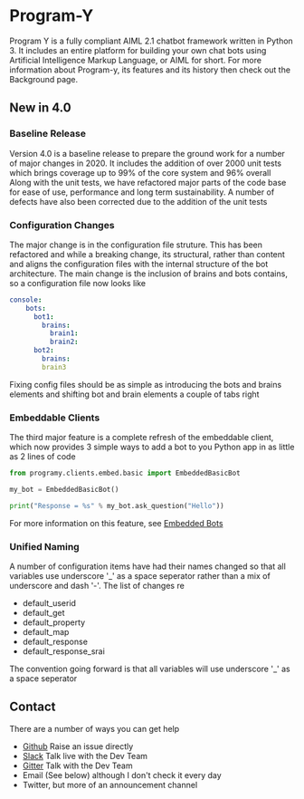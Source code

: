 # Program-Y

Program Y is a fully compliant AIML 2.1 chatbot framework written in Python 3. It includes an entire platform for 
building your own chat bots using Artificial Intelligence Markup Language, or AIML for short. 
For more information about Program-y, its features and its history then check out the Background page.

## New in 4.0
### Baseline Release
Version 4.0 is a baseline release to prepare the ground work for a number of major changes in 2020. 
It includes the addition of over 2000 unit tests which brings coverage up to 99% of the core system and 96% overall
Along with the unit tests, we have refactored major parts of the code base for ease of use, performance and long term
sustainability. A number of defects have also been corrected due to the addition of the unit tests

### Configuration Changes
The major change is in the configuration file struture. This has been refactored and while a breaking change, its 
structural, rather than content and aligns the configuration files with the internal structure of the bot architecture. 
The main change is the inclusion of brains and bots contains, so a configuration file now looks like
```yaml
console:
    bots:
      bot1:
        brains:
          brain1:
          brain2:
      bot2:
        brains:
        brain3
```
Fixing config files should be as simple as introducing the bots and brains elements and shifting bot and brain elements 
a couple of tabs right

### Embeddable Clients
The third major feature is a complete refresh of the embeddable client, which now provides 3 simple ways to add a bot
to you Python app in as little as 2 lines of code
```python
from programy.clients.embed.basic import EmbeddedBasicBot

my_bot = EmbeddedBasicBot()

print("Response = %s" % my_bot.ask_question("Hello"))
```
For more information on this feature, see [Embedded Bots](https://github.com/keiffster/program-y/wiki/Tutorial-Embedded-Bots)

### Unified Naming
A number of configuration items have had their names changed so that all variables use underscore '_' as a 
space seperator rather than a mix of underscore and dash '-'. The list of changes re

* default_userid
* default_get
* default_property
* default_map
* default_response
* default_response_srai

The convention going forward is that all variables will use underscore '_' as a space seperator

## Contact
There are a number of ways you can get help

* [Github](https://github.com/keiffster/program-y/issues) Raise an issue directly
* [Slack](https://program-y.slack.com) Talk live with the Dev Team
* [Gitter](https://gitter.im/Program-y) Talk with the Dev Team
* Email (See below) although I don't check it every day
* Twitter, but more of an announcement channel
